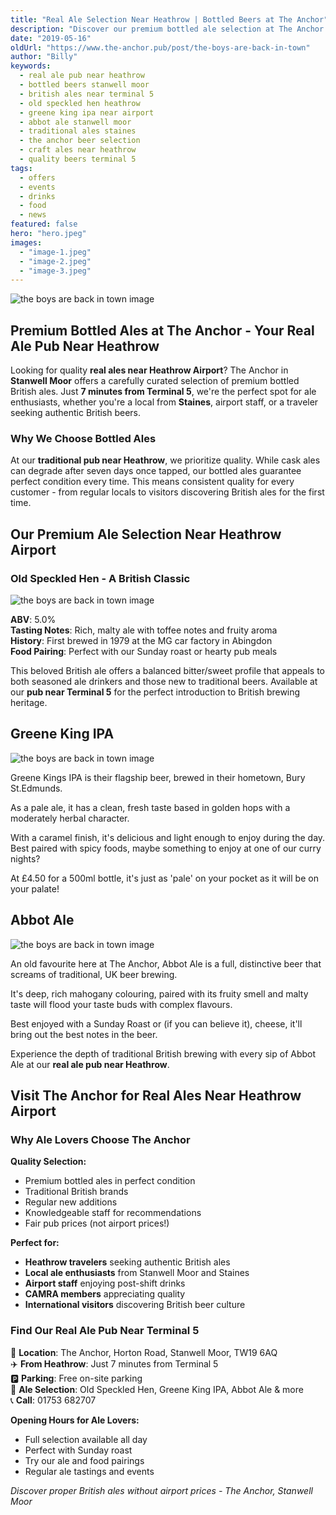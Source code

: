 ```yaml
---
title: "Real Ale Selection Near Heathrow | Bottled Beers at The Anchor"
description: "Discover our premium bottled ale selection at The Anchor pub near Heathrow Airport. Featuring Old Speckled Hen, Greene King IPA, and Abbot Ale in Stanwell Moor. Quality British ales just 7 minutes from Terminal 5. Perfect for ale enthusiasts and airport visitors seeking traditional beers."
date: "2019-05-16"
oldUrl: "https://www.the-anchor.pub/post/the-boys-are-back-in-town"
author: "Billy"
keywords:
  - real ale pub near heathrow
  - bottled beers stanwell moor
  - british ales near terminal 5
  - old speckled hen heathrow
  - greene king ipa near airport
  - abbot ale stanwell moor
  - traditional ales staines
  - the anchor beer selection
  - craft ales near heathrow
  - quality beers terminal 5
tags:
  - offers
  - events
  - drinks
  - food
  - news
featured: false
hero: "hero.jpeg"
images:
  - "image-1.jpeg"
  - "image-2.jpeg"
  - "image-3.jpeg"
---
```


  

![the boys are back in town image](/content/blog/the-boys-are-back-in-town/hero.jpeg)

## Premium Bottled Ales at The Anchor - Your Real Ale Pub Near Heathrow

Looking for quality **real ales near Heathrow Airport**? The Anchor in **Stanwell Moor** offers a carefully curated selection of premium bottled British ales. Just **7 minutes from Terminal 5**, we're the perfect spot for ale enthusiasts, whether you're a local from **Staines**, airport staff, or a traveler seeking authentic British beers.

### Why We Choose Bottled Ales

At our **traditional pub near Heathrow**, we prioritize quality. While cask ales can degrade after seven days once tapped, our bottled ales guarantee perfect condition every time. This means consistent quality for every customer - from regular locals to visitors discovering British ales for the first time.

## Our Premium Ale Selection Near Heathrow Airport

### Old Speckled Hen - A British Classic

![the boys are back in town image](/content/blog/the-boys-are-back-in-town/image-1.jpeg)

**ABV**: 5.0%  
**Tasting Notes**: Rich, malty ale with toffee notes and fruity aroma  
**History**: First brewed in 1979 at the MG car factory in Abingdon  
**Food Pairing**: Perfect with our Sunday roast or hearty pub meals  

This beloved British ale offers a balanced bitter/sweet profile that appeals to both seasoned ale drinkers and those new to traditional beers. Available at our **pub near Terminal 5** for the perfect introduction to British brewing heritage.

  

## Greene King IPA

![the boys are back in town image](/content/blog/the-boys-are-back-in-town/image-2.jpeg)

Greene Kings IPA is their flagship beer, brewed in their hometown, Bury St.Edmunds.

As a pale ale, it has a clean, fresh taste based in golden hops with a moderately herbal character.

  

With a caramel finish, it's delicious and light enough to enjoy during the day. Best paired with spicy foods, maybe something to enjoy at one of our curry nights?

  

At £4.50 for a 500ml bottle, it's just as 'pale' on your pocket as it will be on your palate!

###   

## Abbot Ale

![the boys are back in town image](/content/blog/the-boys-are-back-in-town/image-3.jpeg)

An old favourite here at The Anchor, Abbot Ale is a full, distinctive beer that screams of traditional, UK beer brewing.

  

It's deep, rich mahogany colouring, paired with its fruity smell and malty taste will flood your taste buds with complex flavours.

  

Best enjoyed with a Sunday Roast or (if you can believe it), cheese, it'll bring out the best notes in the beer.

  

Experience the depth of traditional British brewing with every sip of Abbot Ale at our **real ale pub near Heathrow**.

## Visit The Anchor for Real Ales Near Heathrow Airport

### Why Ale Lovers Choose The Anchor

**Quality Selection:**
- Premium bottled ales in perfect condition
- Traditional British brands
- Regular new additions
- Knowledgeable staff for recommendations
- Fair pub prices (not airport prices!)

**Perfect for:**
- **Heathrow travelers** seeking authentic British ales
- **Local ale enthusiasts** from Stanwell Moor and Staines
- **Airport staff** enjoying post-shift drinks
- **CAMRA members** appreciating quality
- **International visitors** discovering British beer culture

### Find Our Real Ale Pub Near Terminal 5

📍 **Location**: The Anchor, Horton Road, Stanwell Moor, TW19 6AQ  
✈️ **From Heathrow**: Just 7 minutes from Terminal 5  
🅿️ **Parking**: Free on-site parking  
🍺 **Ale Selection**: Old Speckled Hen, Greene King IPA, Abbot Ale & more  
📞 **Call**: 01753 682707  

**Opening Hours for Ale Lovers:**
- Full selection available all day
- Perfect with Sunday roast
- Try our ale and food pairings
- Regular ale tastings and events

*Discover proper British ales without airport prices - The Anchor, Stanwell Moor*

